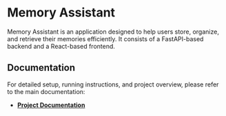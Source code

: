 # Memory Assistant

Memory Assistant is an application designed to help users store, organize, and retrieve their memories efficiently. It consists of a FastAPI-based backend and a React-based frontend.

## Documentation

For detailed setup, running instructions, and project overview, please refer to the main documentation:

-   **[Project Documentation](docs/README.md)**